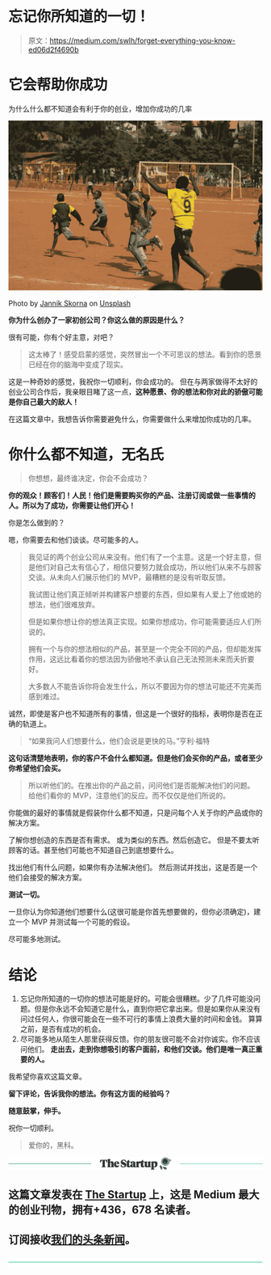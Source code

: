 # 忘记你所知道的一切！

> 原文：<https://medium.com/swlh/forget-everything-you-know-ed06d2f4690b>

# 它会帮助你成功

为什么什么都不知道会有利于你的创业，增加你成功的几率

![](img/f5eeac587a06d87db2267a3a17598303.png)

Photo by [Jannik Skorna](https://unsplash.com/@jaenix?utm_source=medium&utm_medium=referral) on [Unsplash](https://unsplash.com?utm_source=medium&utm_medium=referral)

**你为什么创办了一家初创公司？你这么做的原因是什么？**

很有可能，你有个好主意，对吧？

> 这太棒了！感受启蒙的感觉，突然冒出一个不可思议的想法。看到你的愿景已经在你的脑海中变成了现实。

这是一种奇妙的感觉，我祝你一切顺利，你会成功的。
但在与两家做得不太好的创业公司合作后，我亲眼目睹了这一点，**这种愿景、你的想法和你对此的骄傲可能是你自己最大的敌人！**

在这篇文章中，我想告诉你需要避免什么，你需要做什么来增加你成功的几率。

# 你什么都不知道，无名氏

> 你想想，最终谁决定，你会不会成功？

**你的观众！顾客们！人民！他们是需要购买你的产品、注册订阅或做一些事情的人。所以为了成功，你需要让他们开心！**

你是怎么做到的？

嗯，你需要去和他们谈谈。尽可能多的人。

> 我见证的两个创业公司从来没有。他们有了一个主意。这是一个好主意，但是他们对自己太有信心了，相信只要努力就会成功，所以他们从来不与顾客交谈。从未向人们展示他们的 MVP，最糟糕的是没有听取反馈。
> 
> 我试图让他们真正倾听并构建客户想要的东西，但如果有人爱上了他或她的想法，他们很难放弃。
> 
> 但是如果你想让你的想法真正实现。如果你想成功，你可能需要适应人们所说的。
> 
> 拥有一个与你的想法相似的产品，甚至是一个完全不同的产品，但却能发挥作用，这远比看着你的想法因为骄傲地不承认自己无法预测未来而夭折要好。
> 
> 大多数人不能告诉你将会发生什么，所以不要因为你的想法可能还不完美而感到难过。

诚然，即使是客户也不知道所有的事情，但这是一个很好的指标，表明你是否在正确的轨道上。

> “如果我问人们想要什么，他们会说是更快的马。”亨利·福特

**这句话清楚地表明，你的客户不会什么都知道。但是他们会买你的产品，或者至少你希望他们会买。**

> 所以听他们的。在推出你的产品之前，问问他们是否能解决他们的问题。
> 给他们看你的 MVP，注意他们的反应。而不仅仅是他们所说的。

你能做的最好的事情就是假装你什么都不知道，只是问每个人关于你的产品或你的解决方案。

了解你想创造的东西是否有需求。
或为类似的东西。然后创造它。
但是不要太听顾客的话。甚至他们可能也不知道自己到底想要什么。

找出他们有什么问题，如果你有办法解决他们。
然后测试并找出，这是否是一个他们会接受的解决方案。

**测试一切。**

一旦你认为你知道他们想要什么(这很可能是你首先想要做的，但你必须确定)，建立一个 MVP 并测试每一个可能的假设。

尽可能多地测试。

# 结论

1.  忘记你所知道的一切你的想法可能是好的。可能会很糟糕。少了几件可能没问题。但是你永远不会知道它是什么，直到你把它拿出来。但是如果你从来没有问过任何人，你很可能会在一些不可行的事情上浪费大量的时间和金钱。
    算算之前，是否有成功的机会。
2.  尽可能多地从陌生人那里获得反馈。你的朋友很可能不会对你诚实。你不应该问他们。
    **走出去，走到你想吸引的客户面前，和他们交谈。他们是唯一真正重要的人。**

我希望你喜欢这篇文章。

**留下评论，告诉我你的想法。你有这方面的经验吗？**

**随意鼓掌，伸手。**

祝你一切顺利。

> 爱你的，黑科。

[![](img/308a8d84fb9b2fab43d66c117fcc4bb4.png)](https://medium.com/swlh)

## 这篇文章发表在 [The Startup](https://medium.com/swlh) 上，这是 Medium 最大的创业刊物，拥有+436，678 名读者。

## 订阅接收[我们的头条新闻](https://growthsupply.com/the-startup-newsletter/)。

[![](img/b0164736ea17a63403e660de5dedf91a.png)](https://medium.com/swlh)